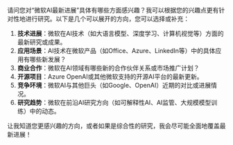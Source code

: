请问您对“微软AI最新进展”具体有哪些方面感兴趣？我可以根据您的兴趣点更有针对性地进行研究。以下是几个可以展开的方向，您可以选择或补充：  

1. **技术进展**：微软在AI技术（如大语言模型、深度学习、计算机视觉等）方面的最新研究或成果。  
2. **应用场景**：AI技术在微软产品（如Office、Azure、LinkedIn等）中的具体应用有哪些新发展？  
3. **商业合作**：微软在AI领域有哪些新的合作伙伴关系或市场推广计划？  
4. **开源项目**：Azure OpenAI或其他微软支持的开源AI平台的最新更新。  
5. **竞争环境**：微软AI与其他巨头（如Google、OpenAI）近期的对比或进展情况。  
6. **研究趋势**：微软在前沿AI研究方向（如可解释性AI、AI监管、大规模模型训练）中的动态。  

让我知道您更感兴趣的方向，或者如果是综合性的研究，我会尽可能全面地覆盖最新进展！